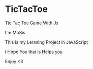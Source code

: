 # TicTacToe
Tic Tac Toe Game With Js

I'm MoSis

This is my Leraning Project in JavaScript 

i Hope You that is Helps you 

Enjoy <3
